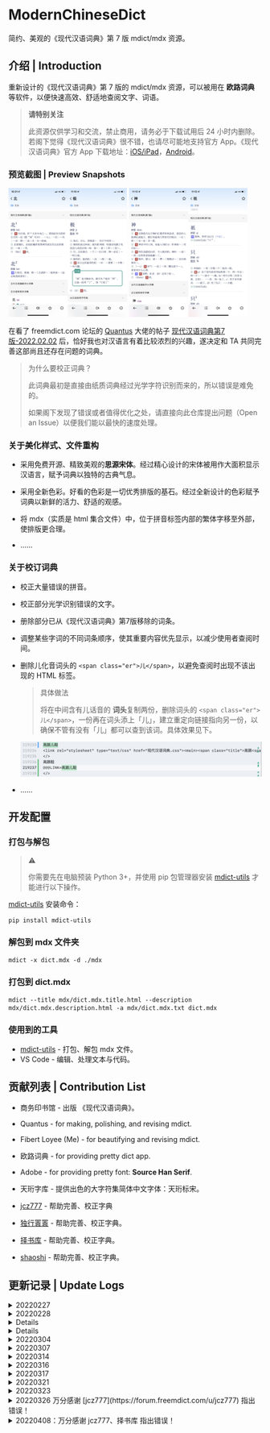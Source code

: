 # ModernChineseDict

简约、美观的《现代汉语词典》第 7 版 mdict/mdx 资源。



## 介绍 | Introduction

重新设计的《现代汉语词典》第 7 版的 mdict/mdx 资源，可以被用在 **欧路词典** 等软件，以便快速高效、舒适地查阅文字、词语。

>   **请特别关注**
>
>   此资源仅供学习和交流，禁止商用，请务必于下载试用后 24 小时内删除。若阁下觉得《现代汉语词典》很不错，也请尽可能地支持官方 App。《现代汉语词典》官方 App 下载地址：[iOS/iPad](https://apps.apple.com/cn/app/%E7%8E%B0%E4%BB%A3%E6%B1%89%E8%AF%AD%E8%AF%8D%E5%85%B8-%E4%B8%80%E9%83%A8%E4%B9%85%E4%BA%AB%E7%9B%9B%E8%AA%89%E7%9A%84%E8%A7%84%E8%8C%83%E6%80%A7%E8%AF%8D%E5%85%B8/id1330896529)，[Android](https://www.baidu.com/s?wd=现代汉语词典%20app&rsv_spt=1&rsv_iqid=0xa15bc0f100284206&issp=1&f=8&rsv_bp=1&rsv_idx=2&ie=utf-8&rqlang=cn&tn=baiduhome_pg&rsv_enter=1&rsv_dl=tb&oq=%25E7%258E%25B0%25E4%25BB%25A3%25E6%25B1%2589%25E8%25AF%25AD%25E8%25AF%258D%25E5%2585%25B8&rsv_btype=t&inputT=1665&rsv_t=4ed3WInyiVHfyLHQdrQ9UMUq1UkHCaoAiPCpSZ%2FnTDNiJhFc7Kwwf5AwgcFpxorEZdMX&rsv_sug3=37&rsv_sug1=11&rsv_sug7=100&rsv_pq=aef584900022b4f3&rsv_sug2=0&rsv_sug4=1717)。

### 预览截图 | Preview Snapshots

<img src="images/202203021320529.jpeg" alt="IMG_5421" style="zoom: 25%;" />

<img src="images/156132656-20d702e9-3b67-46f6-b45e-4bd84293b92e.jpeg" alt="IMG_5424" style="zoom:25%;" />



在看了 freemdict.com 论坛的 [Quantus](https://forum.freemdict.com/u/Quantus) 大佬的帖子 [现代汉语词典第7版-2022.02.02](https://forum.freemdict.com/t/topic/4445) 后，恰好我也对汉语言有着比较浓烈的兴趣，遂决定和 TA 共同完善这部尚且还存在问题的词典。

>   为什么要校正词典？
>
>   此词典最初是直接由纸质词典经过光学字符识别而来的，所以错误是难免的。
>
>   如果阁下发现了错误或者值得优化之处，请直接向此仓库提出问题（Open an Issue）以便我们能以最快的速度处理。

### 关于美化样式、文件重构

-   采用免费开源、精致美观的**思源宋体**。经过精心设计的宋体被用作大面积显示汉语言，赋予词典以独特的古典气息。

-   采用全新色彩。好看的色彩是一切优秀排版的基石。经过全新设计的色彩赋予词典以新鲜的活力、舒适的观感。

-   将 mdx（实质是 html 集合文件）中，位于拼音标签内部的繁体字移至外部，使排版更合理。

-   ……

### 关于校订词典

-   校正大量错误的拼音。

-   校正部分光学识别错误的文字。

-   册除部分已从《现代汉语词典》第7版移除的词条。

-   调整某些字词的不同词条顺序，使其重要内容优先显示，以减少使用者查阅时间。

-   删除儿化音词头的 `<span class="er">儿</span>`，以避免查阅时出现不该出现的 HTML 标签。

    >   具体做法
    >
    >   将在中间含有儿话音的 **词头**复制两份，删除词头的 `<span class="er">儿</span>`，一份再在词头添上「儿」，建立重定向链接指向另一份，以确保不管有没有「儿」都可以查到该词。具体效果见下。

    ![截屏2022-03-02 14.36.28](images/2022-03-02-14.36.28.png)

-   ……

## 开发配置

### 打包与解包

>   ⚠️
>
>   你需要先在电脑预装 Python 3+，并使用 pip 包管理器安装 [mdict-utils](https://github.com/liuyug/mdict-utils) 才能进行以下操作。

[mdict-utils](https://github.com/liuyug/mdict-utils) 安装命令：

```Shell
pip install mdict-utils
```

### 解包到 mdx 文件夹

```Shell
mdict -x dict.mdx -d ./mdx
```

### 打包到 dict.mdx

```
mdict --title mdx/dict.mdx.title.html --description mdx/dict.mdx.description.html -a mdx/dict.mdx.txt dict.mdx
```



### 使用到的工具

-   [mdict-utils](https://github.com/liuyug/mdict-utils) - 打包、解包 mdx 文件。
-   VS Code - 编辑、处理文本与代码。



## 贡献列表 | Contribution List

-   商务印书馆 - 出版 《现代汉语词典》。

-   Quantus - for making, polishing, and revising mdict.

-   Fibert Loyee (Me) - for beautifying and revising mdict.

-   欧路词典 - for providing pretty dict app.

-   Adobe - for providing pretty font: **Source Han Serif**.

-   天珩字库 - 提供出色的大字符集简体中文字体：天珩标宋。

-   [jcz777](https://forum.freemdict.com/u/jcz777) - 帮助完善、校正字典

-   [独行瞏瞏](https://forum.freemdict.com/u/独行瞏瞏) - 帮助完善、校正字典。

-   [择书库](https://forum.freemdict.com/u/%E6%8B%A9%E4%B9%A6%E5%BA%93) - 帮助完善、校正字典。

-   [shaoshi](https://forum.freemdict.com/u/shaoshi) - 帮助完善、校正字典。

    

## 更新记录 | Update Logs

<details>
<summary>20220227</summary>

### 删除词条

-   [x] 缏子 (现汉5)
-   [x] 暴露文学（现汉5）
-   [x] 比例税制（现汉5）
-   [x] 不可同日而语（现汉5）
-   [x] 不人道(现汉5)
-   [x] 不在乎(现汉5)
-   [x] 菜霸(现汉5)
-   [x] 代言人(现汉5)
-   [x] 单口相声(现汉5)
-   [x] 登山运动(现汉5)
-   [x] 牴(现汉5)
-   [x] 牴触(现汉5)
-   [x] 牴牾(现汉5)
-   [x] 电子图书(现汉5)
-   [x] 丁克家庭(现汉5)
-   [x] 丁税(现汉5)
-   [x] 对簿(现汉5)
-   [x] 耳朵底子(现汉5)
-   [x] 番菜(现汉5)
-   [x] 犯憷(现汉5)
-   [x] 赶不上(现汉5)
-   [x] 赶得上(现汉5)
-   [x] 塔 (拼音 da）
-   [x] 圪塔 （现汉5）
-   [x] 膈ɡè
-   [x] 膈应 （现汉5）
-   [x] 搆
-   [x] 搆陷(现汉5)
-   [x] 河汊子(现汉5)
-   [x] 红教(现汉5)
-   [x] 欢声(现汉5)
-   [x] 黄教(现汉5)
-   [x] 人儿(现汉5)
-   [x] 容光(现汉5)
-   [x] 谁谁(现汉5)
-   [x] 穗状花序(现汉5)
-   [x] 谿壑(现汉5)
-   [x] 谿卡(现汉5)
-   [x] 谿刻(现汉5)
-   [x] 斩假石(现汉5)
-   [x] 活罪(现汉5)
-   [x] 火酒(现汉5)
-   [x] 兼听(现汉5)
-   [x] 脚盆(现汉5)
-   [x] 接力赛跑(现汉5)
-   [x] 开房间(现汉5)
-   [x] 框图（现汉5）
-   [x] 郎猫(现汉5)
-   [x] 木船(现汉6)
-   [x] 木筏(现汉5)
-   [x] 奶疮(现汉5)
-   [x] 飘尘(现汉5)
-   [x] 球儿(现汉5)
-   [x] 睁眼瞎子(现汉5)
-   [x] 高跟儿鞋(现汉5)
-   [x] 乳浊液(现汉5)
-   [x] 魑魅魍魉(现汉2)
-   [x] 八字帖儿(现汉5)
-   [x] 半托(现汉5)
-   [x] 切肤之痛(现汉5)
-   [x] 切骨之仇(现汉5)
-   [x] 矮半截(现汉5)
-   [x] 牓(现汉5)
-   [x] 獘(现汉5)
-   [x] 盋(现汉5)
-   [x] 詧(现汉5)
-   [x] 椉(现汉5)
-   [x] 箠(现汉5)
-   [x] 旾(现汉5)
-   [x] 剉(现汉5)
-   [x] 搤(现汉5)
-   [x] 飜(现汉5)
-   [x] 彿(现汉5)
-   [x] 髴(现汉5)
-   [x] 瓌(现汉5)
-   [x] 嘑(现汉5)
-   [x] 衚(现汉5)
-   [x] 椾(现汉5)
-   [x] 硷(现汉5)
-   [x] 痾(现汉5)
-   [x] 崑(现汉5)
-   [x] 挐(现汉5)
-   [x] 羴(现汉5)
-   [x] 旹(现汉5)
-   [x] 禩(现汉5)
-   [x] 𬘖(现汉5)
-   [x] 紬(现汉5)
-   [x] 䲡
-   [x] 鿃(现汉6)
-   [x] 〖U+E675〗(私用区字)：𮣲（U+2E8F2）
-   [x] 雰围(现汉5)
-   [x] 霍闪(现汉5)
-   [x] 忽米(现汉5)
-   [x] 不起眼儿(现汉5)
-   [x] 薯莨绸(现汉5)
-   [x] 西南非(现汉5)
-   [x] 撞骗(现汉5)
-   [x] 拷绸(现汉5)：《现汉7》改为“黑胶绸”。
-   [x] 跗蹠(现汉5)：《现汉7》改为“跗跖”。
-   [x] 公告牌(现汉5)
-   [x] 高枕(现汉5)
-   [x] 铜筋铁骨(现汉5)
-   [x] 偷奸取巧(现汉5)
-   [x] 不织布(现汉5)
-   [x] 花儿匠(现汉5)
-   [x] 紧身儿(现汉5)
-   [x] 𫎬 [Gàn]
-   [x] 𫏋 [<繁体>蹻
-   [x] 𥛱
-   [x] 謌
-   [x] 𬤐
-   [x] 䌷
-   [x] 鉏(chu2)
-   [x] 䌷绎(现汉5)
-   [x] 颿(𬳳 的索引)
-   [x] 𬳳
-   [x] 屹(ge1)
-   [x] 㟷
-   [x] 屹㟷(删除全条)
-   [x] 圪垯 (删除“适用于以上义项也作圪塔、屹㟷。”)
-   [x] 删除“㬊”（Hua4n），仅保留 Hua3n 声。
-   [x] 删除“䇲”(同“策”)的整个词条，只保留 jia1 这个词条。
-   [x] 删除“俛”fǔ 读音的整个词条。
-   [x] 隣
-   [x] 的士 删除 di2shi4 这个读音的词条，仅保留 di1shi4 读音的词条。
-   [x] 删除 𬮤，以及与 𬮤 有关的部分引用：閤、合

### 去除字头“儿”字的格式

-   [x] 𥅻盹儿

-   [x] 可可儿的

### 修改词头

-   [x] 溟濛：溟蒙(《现汉5》规范词形为“溟濛”，《现汉7》改作“溟蒙”。)

-   [x] 打破沙锅问到底：打破砂锅问到底

-   [x] 板寸：板儿寸

-   [x] 下工夫：下功夫

-   [x] 褝(日本汉字)：{衤单}（是没问题的）

    >   注：褝 与 {衤单} 本质上是同一个字，前者为日文区域的字，后者为简中区域的字。
    >
    >   只不过大部分字体都默认将其作为日文字体显示。
    >
    >   亲测 **思源宋体** 可正确显示此字符。

-   [x] 圪𫄤：纥𫄤

-   [x] 𫘧駬：𫘧𱅋

-   [x] 𫛸𫛞：𫛸𱉔

-   [x] 筹划(筹画)：加括号内字

-   [x] 刻画(刻划)：加括号内字

-   [x] 𨱑同“簧”。 -->𨱑旧同“簧”。

-   [x] 𥆧 [<繁体>𣋆：𥆧 [<繁体>瞤

-   [x] 𫄠 [<繁体>䋎：“𫄠” ->“𬘜”。

-   [x] 𫣊 [<繁体>𫣊：𫣊 [<繁体>僾

-   [x] 𬬱：增加繁体字“釿”。

-   [x] 𬭤：增加繁体字“鍭”。

-   [x] 㚢：人名用字——㚢：用于人名。(“人名用字”改成“用于人名”的，应该还有一些，没全改)

-   [x] 茜：人名用字——茜：用于人名。

-   [x] 㮾：蓈梨——㮾：㮾梨

-   [ ] 䩄：见903页〖腼腆〗。——䩄：见下。

    >   在无错误、无颠覆性改变的情况下，我们认为没必要对其进行任何修改。

    

### 拼音错误

感谢 **择书库** 提出的提出的拼音错误

-   [x] 吧台 ba tái bā tái

-   [x] 吧嗒 bbā dā bā dā

-   [x] 八项规定 bā xiàng guīdÌng bā xiàng guī dìng

-   [x] 八下里 bā xià li bā xià lǐ

-   [x] 安营 ān yīng ān yíng

-   [x] 百分号 bǎi fēn háo bǎi fēn hào

-   [x] 斑蝥 bān móu bān máo

-   [x] 𨭉 bǎn bān

-   [x] 心传 xīin chuán xīn chuán

-   [x] 攒三聚五 zǎn sān jù wǔ cuán sān jù wǔ

-   [x] 下辈 xi bèi xià bèi

-   [x] 显摆 xiǎ bai xiǎn bai

-   [x] 化合价 nuà hé jià huà hé jià

-   [x] 时不时 shbù shí shí bù shí

-   [x] 恫瘝在抱 tōn guān zài bào tōng guān zài bào

-   [x] 真核生物 zhēng hé shēng wù zhēn hé shēng wù

-   [x] 畚箕 bēn jī běn jī

-   [x] 於乎 yū hū wū hū

-   [x] 於戏 yū hū wū hū

-   [x] 侥 yáo jiǎo

-   [x] 校雠 xiào chóu jiào chóu

-   [x] 驱散 qūn sàn qū sàn

-   [x] 㖞斜 wān xié wāi xié

-   [x] 枕边风 zhěng biān fēng zhěn biān fēng

-   [x] 扒灰 bá huī pá huī

-   [x] 酬谢 chou xiè chóu xiè

-   [x] 刺啦 cì lā cī lā

-   [x] 多少 duo shao duō shao (P336第二个)

-   [x] 如故 rù gù rú gù (P1110)

-   [x] 如果 rù guǒ rú guǒ (P1110)

-   [x] 悲切 bēi qiē bēi qiè (P54)）

-   [x] 北野 běi yē běi yě (P56)）

-   [x] 奔逝 bén shì bēn shì (P60)

| 奔突   | ban tū       | bēn tū (P60)       |
| :----- | :----------- | :----------------- |
| 本草   | bēn cǎo      | běn cǎo (P61)      |
| 崩龙族 | bèng lóng zú | bēng lóng zú (P64) |
| 迸发   | bèng fē      | bèng fā (P64)      |
| 比来   | bǐ lǎi       | bǐ lái (P67)       |
| 比丘尼 | bǐ qiū i ní  | bǐ qiū ní (P67)    |

| 比照   | bǐi zhào      | bǐ zhào (P68)               |
| :----- | :------------ | :-------------------------- |
| 笔记本 | bǐ jì bēn     | bǐ jì běn (P68)             |
| 闭关   | bǐ guān       | bì guān (P71)               |
| 闭门羹 | bì méng gēng  | bì mén gēng (P71)           |
| 庇护所 | bì hù suō     | bì hù suǒ (P71)             |
| 壁炉   | bù lú         | bì lú (P74)                 |
| 壁毯   | bì tàn        | bì tǎn (P74)                |
| 臂章   | bì zhǎng      | bì zhāng (P75)              |
| 承保人 | chéng bāo rén | chéng bǎo rén (P167)        |
| 作揖   | zuō yī        | zuò yī (P1757 书面语与口语) |

| 1. 秋闱    | qiū i wéi   | qiū wéi (P1073)    |
| :--------- | :---------- | :----------------- |
| 2. 生地1   | shē g dì    | shēng dì (P1167)   |
| 3. 消耗2   | xiāo à ao   | xiāo hào (P1436)   |
| 4. 刺棱    | cì lēng     | cī léng (P212)     |
| 5. 伯婆    | bà pó       | bó pó (P99)        |
| 6. 婚书    | hūn shì     | hūn shū (P588)     |
| 7. 校验    | xiào yàn    | jiào yàn (P658)    |
| 8. 劲歌    | jìn gē      | jìng gē (P693)     |
| 9. 脸膛儿  | jiǎn táng r | liǎn táng r (P812) |
| 10. 相距   | xiā ag jù   | xiāng jù (P1428)   |
| 11. 宵旰   | xiā ao gàn  | xiāo gàn (P1437)   |
| 12. 小儿   | xiǎ ér      | xiǎo ér (P1440)    |
| 13. 小拇哥 | xiǎ mu gē   | xiǎo mǔ gē (P1442) |
| 14. 消遁   | xiao dùn    | xiāo dùn (P1436)   |

### 拼音缺失

-   [x] 𬘯 zhǔn
-   [x] 板² bǎn
-   [x] 辟 pī

### 其他错误

>   -   [x] 20220219 @[KingRayCao](https://forum.freemdict.com/u/KingRayCao)
>
>   楼主辛苦了！几个错误：
>   佛戾 fó->fú
>   肖像 xiāo->xiào
>   人殓->入殓(拼音错误)

>   -   [x] 20220222  @[alexpeng](https://forum.freemdict.com/u/alexpeng)
>
>   楼主辛苦了。
>   拼音1处：罾 zènɡ → zēng
>   繁体1处：颜（顏）→ （顔）

>   -   [x] 20220211 @[shaoshi](https://forum.freemdict.com/u/shaoshi)    我改的时候可能已经被修复了
>
>   兄台之细心令人佩服，不过改拼音挺困难，这一条需要再改：显摆 xiǎ bai xiǎn bǎi
>
>   显摆 [xiǎn·bai]


</details>

<details>
<summary>20220228</summary>
-   却拼音错误

-   修复：「醜」词条名称多了破折号、拼音实际显示的是其 **词性**。

-   「地租」词条，「使用**看**」修改为「使用**者**」。

-   「看」词条，义项序号部分错误的问题。

-   「嗯」词条顺序改变，将有实际含义的词条移到首位。



</details>

<details>

<sumary>20220301</summary>

全面采用 **思源宋体** 作为主要显示字体。使用 **思源宋体** 显示后的字典将给人一种焕然一新、精致的感觉。

</details>

<details>
<sumary>20220302</summary>

>   感谢 freemdict 论坛用户 [择书库](https://forum.freemdict.com/u/择书库)


1.   纠正拼音。

| **矰**   | **zèng**        | **zēng**        |
| -------- | --------------- | --------------- |
| 卓识     | zhuō shí        | zhuó shí        |
| 卓异     | zhuō yì         | zhuó yì         |
| 夹肝     | jiá gān         | jiā gān         |
| 节欲     | jiē yù          | jié yù          |
| 惊世骇俗 | jīn shì hài sú  | jīng shì hài sú |
| 看摊     | kàn tān         | kān tān         |
| 摔耙子   | shuā pá zi      | shuāi pá zi     |
| 涮锅子   | shuànɡ ɡuō zi   | shuàn ɡuō zi    |
| 肖像权   | xiāo xiàng quán | xiào xiàng quán |
| 症结     | zhèngjie        | zhēngjie        |

2.   去除 **词头** 儿化音的 HTML 标签 span 格式
     -   可可儿的
     -   可惜了儿的
     -   外面儿光
     -   白眼儿狼
     -   白楂儿
     -   破题儿第一遭
     -   羊肚儿手巾
     -   肝儿颤
     -   胳膊肘儿朝外拐
     -   葱心儿绿
     -   街面儿上
     -   豆瓣儿酱
     -   蹦蹦儿戏
     -   跑堂儿的
     -   透心儿凉
     -   针尖儿对麦芒儿
     -   靠边儿站
     -   高跟儿鞋
3.   删除词条
     -   𫘧
     -   𫘧耳
     -   𱅋
     -   𣋆
4.   拼音缺失、拼音与释义未分离等问题。感谢 freemdict 论坛用户 [择书库](https://forum.freemdict.com/u/择书库) 指出！
     -   免费午餐 拼音未在相应标签内
     -   感觉神经 拼音与释义未分离
     -   孛 拼音与释义未分离
     -   芄 缺失拼音 wán
     -   狈 缺失拼音 bèi
     -   苟
     -   狈
     -   蝴蝶
     -   𪱷
     -   糕
     -   娘
     -   拐
     -   废
     -   挂
     -   斑白
     -   酬
     -   𮣳
5.   解决「草字²」词条标题错误：草字..（一大堆代码）...2 `->` 草字²。感谢 freemdict 论坛用户 [择书库](https://forum.freemdict.com/u/择书库) 指出！

</details>

<details>
<summary>20220304</summary>

1.   勘误。感谢 [独行瞏瞏](https://forum.freemdict.com/u/独行瞏瞏) 指出。
     ![image](images/07d5a746ae3ba9d18a3cba8e1cd5954b2d470050.png)
     1要上标，uv 当为改成带圈①②。主词条核hú无误。
     ![image](images/6e08a184dc89f8c487761eb296ba345192b39ec4.png)
     蓝中带黑的颜色当为蓝中略带黑的颜色。
     ![image](images/5b0624e4b7fbee2006e30e9e0713724d43861c08.png)
     进出当为迸出。

2.   存在部分 div、span 未关闭。感谢 [jcz777](https://forum.freemdict.com/u/jcz777) 指出。

     
     div
     海况
     风级
     不
     啊
     
     
     <span>
     斯诺克
     桑拿
     贴士
     cia
     K粉
     PVC
     VCD
     
     </span>
     泥塑木雕
     K歌
     SIM卡
     TMD


3.   表格显示错位。解决方法：删除样式 `style="float:left"`。感谢 [jcz777](https://forum.freemdict.com/u/jcz777) 指出。

</details>


<details>
<summary>20220307</summary>

1.   修正词条错误

     -   美2：「美圆」 -> 「美元」
-   惊世震俗：`jīnshì-zhènsú` -> `jīngshì-zhènsú`    感谢 [shaoshi](https://forum.freemdict.com/u/shaoshi) 指出。
     -   缯（古代对丝织品的统称）：`zèng` -> `zēng   `    感谢 [jcz777](https://forum.freemdict.com/u/jcz777) 指出。
-   若³：上标 3 -> 2。感谢 [jcz777](https://forum.freemdict.com/u/jcz777) 指出。
2.   更新 README，添加部分参与贡献用户到贡献列表。
3.   删除部分重复引用。感谢 [jcz777](https://forum.freemdict.com/u/jcz777)提出问题并提供解决方案！

</details>

<details>

<summary>20220314</summary>

1.   修正词条「含糊」：`~其辞` -> `~其词`   感谢 [独行瞏瞏](https://forum.freemdict.com/u/独行瞏瞏) 指出。
2.   添加对 **甲骨文** 的支持：使用可免费商用的「方正甲骨文」。 感谢 [独行瞏瞏](https://forum.freemdict.com/u/独行瞏瞏) 指出。
</details>

<details>

<summary>20220316</summary>

修正词条错误
-   病恹恹：`精神委靡` -> `精神萎靡`    感谢 [jcz777](https://forum.freemdict.com/u/jcz777) 指出。
-   松松垮垮：`擦条` -> `檩条`    感谢 [jcz777](https://forum.freemdict.com/u/jcz777) 指出。
-   呵欠：`hē·qiàn` -> `hē·qian`    感谢 [jcz777](https://forum.freemdict.com/u/jcz777) 指出。
-   胡萝卜：`肉质有` -> `肉质，有`    感谢 [alexpeng](https://forum.freemdict.com/u/alexpeng) 指出。
</details>

<details>
<summary>20220317</summary>

修正部分繁体错误。感谢 [Mastameta](https://forum.freemdict.com/u/Mastameta) 指出。

-   [x] 邻：异体 `隣` F9F1 是位于 Unicode 私有区的字符，应该被弃用，采用字形完全相同的 `隣` 96A3。

-   [x] “”字頭 是私有區字（E675）。標準字：𮣲

-   [x] 禅 繁体 襌→禪

-   [x] 鸥 繁体 鸛→鷗

-   [x] 轮 繁体 輸→輪

-   [x] 与 繁体 舆→與

-   [x] 𥆧 繁体 𣋆→瞤

    >   此条早已更正了哦~
    >   现代汉语词典第 7 版完全移除了「𣋆」这个字。

-   [x] 𫣊 繁体 𫣊→僾

    >   此条早已更正了哦~

-   [x] 达 繁体 逹→達

-   [x] 𪨇 繁体 𠒺→尵

-   [x] 𫍟 繁体 詑→𧦧

-   [x] 脏 繁体 臓（日本漢字）→臟

-   [x] 藏 繁体 臓（紙書好像沒標這個）

-   [x] 养 繁体 餋→養

-   [x] 殴 繁体 歐→毆

-   [x] 凤 繁体 鳯→鳳

-   [x] 袅 繁体 䙚→裊

-   [ ] 簩 繁体 簩（簡體字形，Unicode缺；全宋體私有區字：󰧧）

    >   我也很无能为力，对于不存在标准 Unicode 编码的汉字，使用私有区编码的意义不大。
    >
    >   所以就只能暂时先搁置了。
    >
    >   此字唯一的用途是组成三字词「思劳竹」，《现代汉语词典》第 7 版的字形是在思、劳上方需要再加上竹字头。但经过查询「维基百科」与「百度百科」，就会发现它们已经没有了竹字头。
    >
    >   我猜《现代汉语词典》第 8 版可能会对其进行处理，以符合不断发展、简化的字形？

-   [x] 晰 异体 皙（通用字表寫“晳”）

-   [x] 概 异体 槩（或是“㮣”。在大陸字型，兩個字長得一樣。起碼加跳轉。）

-   [x] 纂 异体 篹（通用字表寫“𥲻”）
</details>

<details>
<summary>20220321</summary>

1.   修正部分词头含有儿话音的，显示不必要的 HTML 标签的问题。感谢 [顺其自然](https://forum.freemdict.com/u/顺其自然) 指出。
2.   对于「象」，修正拼音。感谢 [独行瞏瞏](https://forum.freemdict.com/u/独行瞏瞏) 指出。
3.   对于「韧」，使用 svg 以提供对异体字「⿰韋刄」的支持。感谢 [Mastameta](https://forum.freemdict.com/u/Mastameta) 指出。
4.   对于「虏」，添加「⿸虍⿱毌力」的异体字。感谢 [Mastameta](https://forum.freemdict.com/u/Mastameta) 指出。
</details>

<details>
<summary>20220323</summary>

1.   「哈雷彗星」：`halei` ->`Halei`

2.   《现汉2》“判若鸿沟”中“鸿沟”的注音是Hónggōu，《现汉7》改成hónɡɡōu。

     《现汉2》
     判若鸿沟
     pànruòHónggōu <部首> 刂 | <笔画> 5
     形容界线很清楚，区别很明显。参看〖鸿沟〗。

     《现汉7》
     判若鸿沟 [pànruòhónɡɡōu]
     中间像有条鸿沟分开一样，形容界限很清楚，区别很明显。参看542页〖鸿沟〗。

</details>

<details>
<summary>20220326 万分感谢 [jcz777](https://forum.freemdict.com/u/jcz777) 指出错误！</summary>
[![未命名3](images/eccc8fc7ea0bafaec24ad40bf735fc3d0ebd8a2f_2_690x387.jpeg)未命名3819×460 153 KB](https://forumcdn.471901.xyz/uploads/default/original/3X/e/c/eccc8fc7ea0bafaec24ad40bf735fc3d0ebd8a2f.jpeg)

![刊刻](images/1bc4a433f8ee6f06e5f62fa98e2a48e8a765cdaf.jpeg)

[![未命名2](images/3eca00e1f6dd57e52f3723ddd95e005c894ebbaa_2_676x500.jpeg)未命名2800×591 242 KB](https://forumcdn.471901.xyz/uploads/default/original/3X/3/e/3eca00e1f6dd57e52f3723ddd95e005c894ebbaa.jpeg)

[![伟](images/c1ee9b233d201f26443ffa9de2380d08b13d3b43_2_690x442.jpeg)伟755×484 126 KB](https://forumcdn.471901.xyz/uploads/default/original/3X/c/1/c1ee9b233d201f26443ffa9de2380d08b13d3b43.jpeg)

[![好看](images/33a17dd3dc18794c794cb9b87023053a0df6cc2e_2_690x335.jpeg)好看824×401 160 KB](https://forumcdn.471901.xyz/uploads/default/original/3X/3/3/33a17dd3dc18794c794cb9b87023053a0df6cc2e.jpeg)

[![假球](images/5975494241077f818c900211a8efcb6242114082_2_690x275.jpeg)假球875×349 119 KB](https://forumcdn.471901.xyz/uploads/default/original/3X/5/9/5975494241077f818c900211a8efcb6242114082.jpeg)

[![假](images/5fbeaa9498c9f9b563793837fd8e6ba3b5165a90_2_690x360.jpeg)假819×428 145 KB](https://forumcdn.471901.xyz/uploads/default/original/3X/5/f/5fbeaa9498c9f9b563793837fd8e6ba3b5165a90.jpeg)

[![假大空](images/b1be00c8835970ef7ba391f225ebcb90b103627f_2_690x326.jpeg)假大空800×378 124 KB](https://forumcdn.471901.xyz/uploads/default/original/3X/b/1/b1be00c8835970ef7ba391f225ebcb90b103627f.jpeg)

[![垸](images/821e04bd6125c311b2ed3e1dd43dd9c15943c747_2_690x283.jpeg)](https://forumcdn.471901.xyz/uploads/default/original/3X/8/2/821e04bd6125c311b2ed3e1dd43dd9c15943c747.jpeg)

![催眠曲](images/3e5cafba559fcd0e7fa0aa7b069e9109a4b60921.jpeg)

[![串供](images/56f0b85f603ac9c8833d708fbb6434b1067b2ab3_2_690x210.jpeg)串供798×243 96.3 KB](https://forumcdn.471901.xyz/uploads/default/original/3X/5/6/56f0b85f603ac9c8833d708fbb6434b1067b2ab3.jpeg)

[![丹参](images/a297cfd2ca6190a017f89ea303fa8c8b0ef1c25f_2_690x235.jpeg)丹参796×272 96.4 KB](https://forumcdn.471901.xyz/uploads/default/original/3X/a/2/a297cfd2ca6190a017f89ea303fa8c8b0ef1c25f.jpeg)

[![寅吃卯粮](images/6c5ad866ecf685691f23e334440297fc68089645_2_690x207.jpeg)寅吃卯粮741×223 77.8 KB](https://forumcdn.471901.xyz/uploads/default/original/3X/6/c/6c5ad866ecf685691f23e334440297fc68089645.jpeg)

[![借以](images/072592fefa026083821c92a8920597cdee8f8228_2_690x181.jpeg)借以870×229 95 KB](https://forumcdn.471901.xyz/uploads/default/original/3X/0/7/072592fefa026083821c92a8920597cdee8f8228.jpeg)

[![颀长](images/1c9be0983b5ba234cd02565ec6d9593164e7faa2_2_690x261.jpeg)颀长970×368 108 KB](https://forumcdn.471901.xyz/uploads/default/original/3X/1/c/1c9be0983b5ba234cd02565ec6d9593164e7faa2.jpeg)

[![顶](images/30e56900bc890582b98c4bafe9a1637bdd04c894_2_500x500.jpeg)顶773×772 332 KB](https://forumcdn.471901.xyz/uploads/default/original/3X/3/0/30e56900bc890582b98c4bafe9a1637bdd04c894.jpeg)

[![项链](images/e124cf61eec825809e3cfa01273e7dd52e989577_2_690x264.jpeg)项链935×358 129 KB](https://forumcdn.471901.xyz/uploads/default/original/3X/e/1/e124cf61eec825809e3cfa01273e7dd52e989577.jpeg)

[![须子](images/04402d1ca9e099142de46cdc3e4ba65e032bbb04_2_690x271.jpeg)须子938×369 107 KB](https://forumcdn.471901.xyz/uploads/default/original/3X/0/4/04402d1ca9e099142de46cdc3e4ba65e032bbb04.jpeg)

[![驼](images/bc7b6af4ddb1908e6afa866d91972fb8a6fd002d_2_690x384.jpeg)驼862×480 145 KB](https://forumcdn.471901.xyz/uploads/default/original/3X/b/c/bc7b6af4ddb1908e6afa866d91972fb8a6fd002d.jpeg)

[![驼峰](images/120fd01c11a1166cdf2a7b625e040d6672e9f17f_2_690x327.jpeg)驼峰911×433 202 KB](https://forumcdn.471901.xyz/uploads/default/original/3X/1/2/120fd01c11a1166cdf2a7b625e040d6672e9f17f.jpeg)

[![驾](images/e418cf29926e0589356e2ffbe7ae9a4608a2ccda_2_631x499.jpeg)驾835×661 261 KB](https://forumcdn.471901.xyz/uploads/default/original/3X/e/4/e418cf29926e0589356e2ffbe7ae9a4608a2ccda.jpeg)

[![地主](images/2f4423a7bec22bddfeece69522f599f7e199bccd_2_690x341.jpeg)地主975×483 186 KB](https://forumcdn.471901.xyz/uploads/default/original/3X/2/f/2f4423a7bec22bddfeece69522f599f7e199bccd.jpeg)

[![项](images/b0ea9fe4b54469dc2058cb1da5d5fd718ced9659_2_690x413.jpeg)项829×497 166 KB](https://forumcdn.471901.xyz/uploads/default/original/3X/b/0/b0ea9fe4b54469dc2058cb1da5d5fd718ced9659.jpeg)

[![顺风](images/49a5a84e0dc34b5853fce1464a755541f2fbfd75_2_690x206.jpeg)顺风1224×367 180 KB](https://forumcdn.471901.xyz/uploads/default/original/3X/4/9/49a5a84e0dc34b5853fce1464a755541f2fbfd75.jpeg)

[![驻](images/36acea7d67a21444e2fe3d791bd6351c2b1767de_2_690x294.jpeg)驻1109×474 179 KB](https://forumcdn.471901.xyz/uploads/default/original/3X/3/6/36acea7d67a21444e2fe3d791bd6351c2b1767de.jpeg)

驼鹿：……有的地区叫堪达罕或𤞶。𤞶-----犴。

[![平价](images/b1efabe5327cad9d00cdb319b427dfec7ad54fb8_2_690x402.jpeg)平价775×452 194 KB](https://forumcdn.471901.xyz/uploads/default/original/3X/b/1/b1efabe5327cad9d00cdb319b427dfec7ad54fb8.jpeg)

[![年](images/215d33cea80ebca9eb1d6be8a85eedb0655554dd_2_469x499.jpeg)年743×792 351 KB](https://forumcdn.471901.xyz/uploads/default/original/3X/2/1/215d33cea80ebca9eb1d6be8a85eedb0655554dd.jpeg)

[![动刑](images/48848df95f2b59b5f68332c8e694fb30a699a13d_2_690x242.jpeg)动刑722×254 59.1 KB](https://forumcdn.471901.xyz/uploads/default/original/3X/4/8/48848df95f2b59b5f68332c8e694fb30a699a13d.jpeg)

[![劳神](images/1b28610c271c5b4927366a0c02d73cb656e36de3_2_690x327.jpeg)劳神849×403 131 KB](https://forumcdn.471901.xyz/uploads/default/original/3X/1/b/1b28610c271c5b4927366a0c02d73cb656e36de3.jpeg)

[![势](images/bf2942df4bbd09bb9778bc1958e54672fdff2eeb_2_690x421.jpeg)势745×455 196 KB](https://forumcdn.471901.xyz/uploads/default/original/3X/b/f/bf2942df4bbd09bb9778bc1958e54672fdff2eeb.jpeg)

[![包](images/c9b808b3b00ec5a9f970ed74e3653ef0b64e4599_2_648x500.jpeg)包1026×791 391 KB](https://forumcdn.471901.xyz/uploads/default/original/3X/c/9/c9b808b3b00ec5a9f970ed74e3653ef0b64e4599.jpeg)

[![劈山](images/a35a2423f620c1c7c2d18ac0f7ab275b33383237_2_690x236.jpeg)劈山705×242 74.3 KB](https://forumcdn.471901.xyz/uploads/default/original/3X/a/3/a35a2423f620c1c7c2d18ac0f7ab275b33383237.jpeg)

[![刺耳](images/c35fa5bbf8e9c0f658be0ebab638676f1da754e3_2_690x293.jpeg)刺耳774×329 120 KB](https://forumcdn.471901.xyz/uploads/default/original/3X/c/3/c35fa5bbf8e9c0f658be0ebab638676f1da754e3.jpeg)

[![刺青](images/07d5e9a034d0fc70e8fce4d0273911ec8430ae4e_2_690x230.jpeg)刺青733×245 79.1 KB](https://forumcdn.471901.xyz/uploads/default/original/3X/0/7/07d5e9a034d0fc70e8fce4d0273911ec8430ae4e.jpeg)

[![剧增](images/fb39c787c7356c978b3b1d598cdf36f27ce3e138_2_690x182.jpeg)](https://forumcdn.471901.xyz/uploads/default/original/3X/f/b/fb39c787c7356c978b3b1d598cdf36f27ce3e138.jpeg)

[![剂量](images/fbd2c81c0fe362ba334d3ecec74cf8d0f36145ea_2_690x206.jpeg)剂量763×228 93.4 KB](https://forumcdn.471901.xyz/uploads/default/original/3X/f/b/fbd2c81c0fe362ba334d3ecec74cf8d0f36145ea.jpeg)



[![沼气](images/69e6199fa778a23a69aec9a34d6c2329b3a728a3_2_690x218.jpeg)沼气1047×331 144 KB](https://forumcdn.471901.xyz/uploads/default/original/3X/6/9/69e6199fa778a23a69aec9a34d6c2329b3a728a3.jpeg)



[![沾](images/0eea8c360065bc05c820eb3ebfdec57194091e03_2_593x500.jpeg)沾739×623 219 KB](https://forumcdn.471901.xyz/uploads/default/original/3X/0/e/0eea8c360065bc05c820eb3ebfdec57194091e03.jpeg)



[![沾光](images/3ad91e9d7e16a955687ae846ade4a25d0fb02743_2_690x326.jpeg)沾光783×370 112 KB](https://forumcdn.471901.xyz/uploads/default/original/3X/3/a/3ad91e9d7e16a955687ae846ade4a25d0fb02743.jpeg)



[![制海权](images/3e5c50a759d7872dd09be53ef3767222f245aadf_2_690x209.jpeg)制海权775×235 84 KB](https://forumcdn.471901.xyz/uploads/default/original/3X/3/e/3e5c50a759d7872dd09be53ef3767222f245aadf.jpeg)



[![制空权](images/e07a9cf8702bb60d13683243a3e4998cf19dc7aa_2_690x225.jpeg)制空权724×237 81.8 KB](https://forumcdn.471901.xyz/uploads/default/original/3X/e/0/e07a9cf8702bb60d13683243a3e4998cf19dc7aa.jpeg)


![制订](images/c79221c3825527a97c1763af702dad5ce4f227ed.jpeg)

[![刷新](images/af2bf78053c860065c4e7dc2f7b5f61367919409_2_690x185.jpeg)刷新1054×283 117 KB](https://forumcdn.471901.xyz/uploads/default/original/3X/a/f/af2bf78053c860065c4e7dc2f7b5f61367919409.jpeg)



[![制服](images/322a15c83ae5a8561fdde1c19d03401f708d1404_2_690x469.jpeg)制服812×553 196 KB](https://forumcdn.471901.xyz/uploads/default/original/3X/3/2/322a15c83ae5a8561fdde1c19d03401f708d1404.jpeg)



[![光缆](images/38b507b32ef20952ae189bd876eb139db498969a_2_690x327.jpeg)光缆799×379 139 KB](https://forumcdn.471901.xyz/uploads/default/original/3X/3/8/38b507b32ef20952ae189bd876eb139db498969a.jpeg)



[![光辉](images/1ab6bd039a81c42e242d128cfca14051c8184e86_2_690x380.jpeg)光辉846×467 185 KB](https://forumcdn.471901.xyz/uploads/default/original/3X/1/a/1ab6bd039a81c42e242d128cfca14051c8184e86.jpeg)



[![光彩](images/7af695e3231737fa6ae3283e5c379adecce27db9_2_690x410.jpeg)光彩817×486 175 KB](https://forumcdn.471901.xyz/uploads/default/original/3X/7/a/7af695e3231737fa6ae3283e5c379adecce27db9.jpeg)



[![克星](images/0168963e017ed0023f73c268366789b26e3ac3f1_2_690x298.jpeg)克星1044×452 216 KB](https://forumcdn.471901.xyz/uploads/default/original/3X/0/1/0168963e017ed0023f73c268366789b26e3ac3f1.jpeg)

[![五内](images/2b7827765b9521d3112b31335b7377b730aee798_2_690x190.jpeg)五内802×221 67.4 KB](https://forumcdn.471901.xyz/uploads/default/original/3X/2/b/2b7827765b9521d3112b31335b7377b730aee798.jpeg)



[![五刑](images/dd32512575796744fe1d9c883a678f113b1abc8d_2_690x203.jpeg)五刑938×277 116 KB](https://forumcdn.471901.xyz/uploads/default/original/3X/d/d/dd32512575796744fe1d9c883a678f113b1abc8d.jpeg)



[![五加](images/5391ab5aeb0184d1d79f99bb34111572d10e9e4b_2_690x191.jpeg)五加1053×292 132 KB](https://forumcdn.471901.xyz/uploads/default/original/3X/5/3/5391ab5aeb0184d1d79f99bb34111572d10e9e4b.jpeg)

[![五大三粗](images/ddd822ba4e3c3f83de5192e1e5f4b714e413ac5d_2_690x220.jpeg)五大三粗897×286 116 KB](https://forumcdn.471901.xyz/uploads/default/original/3X/d/d/ddd822ba4e3c3f83de5192e1e5f4b714e413ac5d.jpeg)

[![五星红旗](images/318b929907f9f0aacf2458e9b7e3aea8c972f816_2_690x231.jpeg)五星红旗1051×353 174 KB](https://forumcdn.471901.xyz/uploads/default/original/3X/3/1/318b929907f9f0aacf2458e9b7e3aea8c972f816.jpeg)

[![五行](images/ced526b4594404dd0012db5b047d3e7d04e1e533_2_690x258.jpeg)五行1062×398 210 KB](https://forumcdn.471901.xyz/uploads/default/original/3X/c/e/ced526b4594404dd0012db5b047d3e7d04e1e533.jpeg)

[![五谷](images/ece81688d2d8d65ab2f1e811cd43644d00d2a9be_2_690x200.jpeg)五谷927×270 112 KB](https://forumcdn.471901.xyz/uploads/default/original/3X/e/c/ece81688d2d8d65ab2f1e811cd43644d00d2a9be.jpeg)

[![51](images/e44afc595d33392ee9787ec1a209656289eb89f7_2_690x319.jpeg)511049×486 282 KB](https://forumcdn.471901.xyz/uploads/default/original/3X/e/4/e44afc595d33392ee9787ec1a209656289eb89f7.jpeg)

</details>



<details>
    <summary>20220408：万分感谢 jcz777、择书库 指出错误！</summary>

#### 拼音错误

|          |                      |                          |
| :------- | :------------------- | :----------------------- |
| 蔽塞     | bè sè                | **bì** sè                |
| 兵强马壮 | bíng qiáng mǎ zhuàng | **bīng** qiáng mǎ zhuàng |
| 穷原竟委 | qiánɡ yuán jìnɡ wěi  | **qióng** yuán jìng wěi  |
| 衰微     | shuā wēi             | **shuāi** wēi            |
| 审判长   | shǎn pàn zhǎnɡ       | **shěn** pàn zhǎng       |
| 同甘共苦 | tón ɡān ɡònɡ kǔ      | **tóng** gān gòng kǔ     |
| 通过     | tōn ɡuò              | **tōng** guò             |
| 魍魉     | wǎnɡ lǎnɡ            | wǎng **liǎng**           |
| 挺括     | tǐng guā             | tǐng **kuò**             |



#### 其它

注意啦！图多杀猫！

![馊](images/57665ce6b9231674dbee3293018b0b7fbec2a975.jpeg)
![饼](images/b80b34af3497027764e6a74fef80c9b42c3a6d8a.jpeg)

[![馆](images/2204c6e8847aff65a4c43deefcd434c6a1fccde6_2_671x499.jpeg)馆817×608 237 KB](https://forumcdn.471901.xyz/uploads/default/original/3X/2/2/2204c6e8847aff65a4c43deefcd434c6a1fccde6.jpeg)



[![却](images/6ba1480b758266caf89e5be57a647d24e0457a63_2_585x500.jpeg)却616×526 156 KB](https://forumcdn.471901.xyz/uploads/default/original/3X/6/b/6ba1480b758266caf89e5be57a647d24e0457a63.jpeg)



[![食管](images/f0be851ecb3c728173815fda02e0892c88688e8e_2_690x200.jpeg)食管1051×305 144 KB](https://forumcdn.471901.xyz/uploads/default/original/3X/f/0/f0be851ecb3c728173815fda02e0892c88688e8e.jpeg)



[![食荚豌豆](images/4b89d2e4d064752b02322dd08bdc0806eec67e83_2_690x191.jpeg)食荚豌豆936×260 119 KB](https://forumcdn.471901.xyz/uploads/default/original/3X/4/b/4b89d2e4d064752b02322dd08bdc0806eec67e83.jpeg)



[![食品](images/7f10e01c646f80b5541c300b672bf952a50549c5_2_690x233.jpeg)食品730×247 80.3 KB](https://forumcdn.471901.xyz/uploads/default/original/3X/7/f/7f10e01c646f80b5541c300b672bf952a50549c5.jpeg)



[![食甚](images/bf5431ce05c1be3eeb453555302546c4707c9459_2_690x316.jpeg)食甚1066×489 274 KB](https://forumcdn.471901.xyz/uploads/default/original/3X/b/f/bf5431ce05c1be3eeb453555302546c4707c9459.jpeg)



[![食物中毒](images/bd92df925c42e17cd885d0131c457fffec9ad4d4_2_690x190.jpeg)食物中毒967×267 127 KB](https://forumcdn.471901.xyz/uploads/default/original/3X/b/d/bd92df925c42e17cd885d0131c457fffec9ad4d4.jpeg)



[![食性](images/f071e13c84b217f6c1721b215e1d43362c76a89f_2_690x297.jpeg)食性997×430 190 KB](https://forumcdn.471901.xyz/uploads/default/original/3X/f/0/f071e13c84b217f6c1721b215e1d43362c76a89f.jpeg)


![馔](images/a43dd3dec10f7a89ceaf1e1eaf9d152f2a4f3e93.jpeg)





[![魔术](images/091542bdb5d2c50c81b0d5c47439d5cbcdd7ad0b_2_690x225.jpeg)魔术1028×336 148 KB](https://forumcdn.471901.xyz/uploads/default/original/3X/0/9/091542bdb5d2c50c81b0d5c47439d5cbcdd7ad0b.jpeg)



[![高粱](images/cf6568e3b0f6dd340c0cdbd384dd90a4c6d3c940_2_690x209.jpeg)高粱888×269 94.1 KB](https://forumcdn.471901.xyz/uploads/default/original/3X/c/f/cf6568e3b0f6dd340c0cdbd384dd90a4c6d3c940.jpeg)



[![黄帝](images/5f03da4e753a2b047359b0e101f98fa4183c9454_2_690x184.jpeg)黄帝1061×284 139 KB](https://forumcdn.471901.xyz/uploads/default/original/3X/5/f/5f03da4e753a2b047359b0e101f98fa4183c9454.jpeg)



[![黄热病](images/e39c886f9f474f1db6f46ee91299fa84579ede17_2_690x212.jpeg)黄热病1050×324 168 KB](https://forumcdn.471901.xyz/uploads/default/original/3X/e/3/e39c886f9f474f1db6f46ee91299fa84579ede17.jpeg)


![麻醉药](images/588ba5258b88d6ca487870f0d752635c8b585b1e.jpeg)

[![麦季](images/8d9fa3223b096d01648f53e8279239106ec3e003_2_690x228.jpeg)麦季716×237 74.1 KB](https://forumcdn.471901.xyz/uploads/default/original/3X/8/d/8d9fa3223b096d01648f53e8279239106ec3e003.jpeg)



[![麦芽糖](images/16dff6d1cf216a6e0b1b08b49277c03e90270be5_2_690x207.jpeg)麦芽糖1058×318 138 KB](https://forumcdn.471901.xyz/uploads/default/original/3X/1/6/16dff6d1cf216a6e0b1b08b49277c03e90270be5.jpeg)



PS:今天论坛怎么了？
啊~~我只能换浏览器了

5



回复





[![img](images/90.png)](https://forum.freemdict.com/u/jcz777)



**[jcz777](https://forum.freemdict.com/u/jcz777)**

73

12 天



图多杀猫！

[![黑茶](images/a95bcbe716a9bb31a5cac64348da31f025c69bbc_2_690x265.jpeg)黑茶932×359 180 KB](https://forumcdn.471901.xyz/uploads/default/original/3X/a/9/a95bcbe716a9bb31a5cac64348da31f025c69bbc.jpeg)



[![鼻韵母](images/daacd2996ea6ae82b074bcc5e8007b0c91d320df_2_690x219.jpeg)鼻韵母910×289 109 KB](https://forumcdn.471901.xyz/uploads/default/original/3X/d/a/daacd2996ea6ae82b074bcc5e8007b0c91d320df.jpeg)


![鼻祖](images/5a11d39f4af0211b4fae93aabea682271c327a1f.jpeg)

[![齿](images/3fc87f6ea2e168dd11530af91ab50de8732a9dde_2_641x500.jpeg)齿713×556 177 KB](https://forumcdn.471901.xyz/uploads/default/original/3X/3/f/3fc87f6ea2e168dd11530af91ab50de8732a9dde.jpeg)



[![鼎](images/f7ea311c6db456cc808337074bb45140a2d23105_2_603x500.jpeg)鼎704×583 164 KB](https://forumcdn.471901.xyz/uploads/default/original/3X/f/7/f7ea311c6db456cc808337074bb45140a2d23105.jpeg)


![鼎沸](images/fb088012cd57b46036cd3e2b3890d682f4d9da67.jpeg)
![冬](images/f3e5c9f1d9c6bdf7487883db170bd41fee2cbb88.jpeg)

[![鼓噪](images/24363973064477ab99a727f05e6fd08f0397b01b_2_690x188.jpeg)鼓噪709×194 66.1 KB](https://forumcdn.471901.xyz/uploads/default/original/3X/2/4/24363973064477ab99a727f05e6fd08f0397b01b.jpeg)



[![龟缩](images/ba5efadf148402c7997f9fbcad6e87cea6951198_2_690x208.jpeg)龟缩709×214 84.5 KB](https://forumcdn.471901.xyz/uploads/default/original/3X/b/a/ba5efadf148402c7997f9fbcad6e87cea6951198.jpeg)



[![黑](images/5363c24bc9ce036c904dc1c7fe8b42fb86efb3b6_2_690x496.jpeg)黑829×597 252 KB](https://forumcdn.471901.xyz/uploads/default/original/3X/5/3/5363c24bc9ce036c904dc1c7fe8b42fb86efb3b6.jpeg)



[![黄菜](images/19aee0435839971fa6142d0a7076dfabc9cfcc10_2_690x215.jpeg)黄菜710×222 82.2 KB](https://forumcdn.471901.xyz/uploads/default/original/3X/1/9/19aee0435839971fa6142d0a7076dfabc9cfcc10.jpeg)



[![黄龙](images/4cfa41c4a6a34601fc36a1dbed9c8586f830b103_2_690x226.jpeg)黄龙1053×345 161 KB](https://forumcdn.471901.xyz/uploads/default/original/3X/4/c/4cfa41c4a6a34601fc36a1dbed9c8586f830b103.jpeg)



[![黑乎乎](images/01391ffd47399bc74c4d45f268009a63fb15e7be_2_690x417.jpeg)黑乎乎797×482 205 KB](https://forumcdn.471901.xyz/uploads/default/original/3X/0/1/01391ffd47399bc74c4d45f268009a63fb15e7be.jpeg)



[![黑名单](images/9584683740e1a59cbdd24117f7dd123a31d8554c_2_690x294.jpeg)黑名单898×383 165 KB](https://forumcdn.471901.xyz/uploads/default/original/3X/9/5/9584683740e1a59cbdd24117f7dd123a31d8554c.jpeg)



[![黑热病](images/1c7a41a2a31d0a8ffeaa696018f72fa83798449a_2_690x160.jpeg)黑热病1069×249 120 KB](https://forumcdn.471901.xyz/uploads/default/original/3X/1/c/1c7a41a2a31d0a8ffeaa696018f72fa83798449a.jpeg)



[![黑头](images/6fea62cde3e4c9eb32fb6d14dca99a56b65b6b2e_2_690x168.jpeg)黑头1019×249 113 KB](https://forumcdn.471901.xyz/uploads/default/original/3X/6/f/6fea62cde3e4c9eb32fb6d14dca99a56b65b6b2e.jpeg)



[![黑窝](images/91427f1e90b8053e1020fe06180eb2fa8cf5f729_2_690x224.jpeg)黑窝810×264 83.3 KB](https://forumcdn.471901.xyz/uploads/default/original/3X/9/1/91427f1e90b8053e1020fe06180eb2fa8cf5f729.jpeg)



[![黑猩猩](images/3f595544b686661c94e8ca1948b9b5ab78bce162_2_690x257.jpeg)黑猩猩937×350 158 KB](https://forumcdn.471901.xyz/uploads/default/original/3X/3/f/3f595544b686661c94e8ca1948b9b5ab78bce162.jpeg)



[![黑枣](images/748fb5fc8cae851dd73fbb9b409d6e2c1edf9799_2_690x270.jpeg)黑枣1111×436 183 KB](https://forumcdn.471901.xyz/uploads/default/original/3X/7/4/748fb5fc8cae851dd73fbb9b409d6e2c1edf9799.jpeg)



[![黄表纸](images/3979b8fa651bc8ea6c02d2706fb04845ab8542c4_2_690x216.jpeg)黄表纸710×223 63.8 KB](https://forumcdn.471901.xyz/uploads/default/original/3X/3/9/3979b8fa651bc8ea6c02d2706fb04845ab8542c4.jpeg)



[![黏糊](images/20269d3905ee5a465b27cd0751039757a5117ba5_2_690x325.jpeg)黏糊980×462 221 KB](https://forumcdn.471901.xyz/uploads/default/original/3X/2/0/20269d3905ee5a465b27cd0751039757a5117ba5.jpeg)



[![黄牛](images/b754f7a2d7dca6663349b2202ece99cfd14e0b1c_2_690x267.jpeg)黄牛992×384 176 KB](https://forumcdn.471901.xyz/uploads/default/original/3X/b/7/b754f7a2d7dca6663349b2202ece99cfd14e0b1c.jpeg)



[![黄牌](images/56ef3fba682994c6fb04bc7b879af8b13cb8fbe1_2_690x289.jpeg)黄牌921×387 187 KB](https://forumcdn.471901.xyz/uploads/default/original/3X/5/6/56ef3fba682994c6fb04bc7b879af8b13cb8fbe1.jpeg)



[![黄色](images/108cc096c6e8e4c5bc6fc30b93d3cca851282094_2_690x246.jpeg)黄色811×290 99.7 KB](https://forumcdn.471901.xyz/uploads/default/original/3X/1/0/108cc096c6e8e4c5bc6fc30b93d3cca851282094.jpeg)



[![黄页](images/793c6b0a4380f0e0673a7e2ec9191423081d7afb_2_690x210.jpeg)黄页1075×328 151 KB](https://forumcdn.471901.xyz/uploads/default/original/3X/7/9/793c6b0a4380f0e0673a7e2ec9191423081d7afb.jpeg)



[![黎锦](images/24a5047a72c11f464c4720756275e95d6e92ae76_2_690x225.jpeg)黎锦800×261 90 KB](https://forumcdn.471901.xyz/uploads/default/original/3X/2/4/24a5047a72c11f464c4720756275e95d6e92ae76.jpeg)



[![龙](images/3a0c1382a8bc62da5ecc34c58892f53793af1bbd_2_690x475.jpeg)龙913×629 276 KB](https://forumcdn.471901.xyz/uploads/default/original/3X/3/a/3a0c1382a8bc62da5ecc34c58892f53793af1bbd.jpeg)



[![龙胆紫](images/537e9d03f6ffa4e628ec8658c26404dc4eb05357_2_690x222.jpeg)龙胆紫942×304 159 KB](https://forumcdn.471901.xyz/uploads/default/original/3X/5/3/537e9d03f6ffa4e628ec8658c26404dc4eb05357.jpeg)



[![龙江剧](images/1af67102d5912da21b209c3f973a84e06f42cdd7_2_690x271.jpeg)龙江剧745×293 100 KB](https://forumcdn.471901.xyz/uploads/default/original/3X/1/a/1af67102d5912da21b209c3f973a84e06f42cdd7.jpeg)



[![龙山文化](images/ea4a4b7d503eeece02da1b12f0ac989792de4000_2_690x242.jpeg)龙山文化944×332 160 KB](https://forumcdn.471901.xyz/uploads/default/original/3X/e/a/ea4a4b7d503eeece02da1b12f0ac989792de4000.jpeg)



[![鼋鱼](images/a3d4c947638a4aae08cfe15138e895625cfcb52b_2_690x212.jpeg)鼋鱼926×285 115 KB](https://forumcdn.471901.xyz/uploads/default/original/3X/a/3/a3d4c947638a4aae08cfe15138e895625cfcb52b.jpeg)



[![黏液](images/ca4160bf0580bd915b7d6701897f0b91b8307113_2_690x196.jpeg)黏液827×235 77.7 KB](https://forumcdn.471901.xyz/uploads/default/original/3X/c/a/ca4160bf0580bd915b7d6701897f0b91b8307113.jpeg)


![齐奏](images/0727754ff417800b909c88441850d4421ee9252c.jpeg)

[![黥](images/b359b9799c32466b5fe75a460f4d24d8606b8cd9_2_690x353.jpeg)黥758×388 144 KB](https://forumcdn.471901.xyz/uploads/default/original/3X/b/3/b359b9799c32466b5fe75a460f4d24d8606b8cd9.jpeg)



[![所](images/e4a0fc64a104ef9bdb25dc9c25778465a5a3cfd3_2_539x500.jpeg)所843×781 392 KB](https://forumcdn.471901.xyz/uploads/default/original/3X/e/4/e4a0fc64a104ef9bdb25dc9c25778465a5a3cfd3.jpeg)


![齆](images/2b8e5653f6695fb416fa74029974094dc811a49d.jpeg)
![鼹鼠](images/e3f4ef3c7f8e6f2e24d1344ffa38358c3d6d9464.jpeg)

-   **地名用字、人名用字** 第七版改为**用于地名、用于人名**

-   ![VR](images/b555058d609b012b0c972423f2fae3585e2c0996.jpeg)
    ![WC](images/b5907e9c92f21bb0ac05829326df92aacae09d82.jpeg)

    [![处](images/32e0ecc8beeb23b5724731da1470a4c28f16ecd8_2_690x396.jpeg)处917×527 168 KB](https://forumcdn.471901.xyz/uploads/default/original/3X/3/2/32e0ecc8beeb23b5724731da1470a4c28f16ecd8.jpeg)

    

    [![辞](images/dc201f462d0002f8112f95df38b72ea48f64cb35_2_479x500.jpeg)辞672×701 205 KB](https://forumcdn.471901.xyz/uploads/default/original/3X/d/c/dc201f462d0002f8112f95df38b72ea48f64cb35.jpeg)

    

    [![概](images/7930b02512f3ee4addd1df154e88db75419e09ce_2_594x500.jpeg)概677×569 140 KB](https://forumcdn.471901.xyz/uploads/default/original/3X/7/9/7930b02512f3ee4addd1df154e88db75419e09ce.jpeg)

    
    ![夯](images/9b4264ab0df7ad3783d63507dd04d31b50be708a.jpeg)

    [![蜡](images/35f1feffd840e155d0b0f4bdc573e48697352b91_2_690x378.jpeg)蜡927×509 187 KB](https://forumcdn.471901.xyz/uploads/default/original/3X/3/5/35f1feffd840e155d0b0f4bdc573e48697352b91.jpeg)

    

    [![MP3](images/27712d4e2dc91052d87e9f2420d0de7a99a1d11a_2_690x204.jpeg)MP3946×281 125 KB](https://forumcdn.471901.xyz/uploads/default/original/3X/2/7/27712d4e2dc91052d87e9f2420d0de7a99a1d11a.jpeg)

    

    [![SOS](images/2da8258140697a0cfa98ad56f8cb696f2c9eac48_2_690x186.jpeg)SOS928×251 107 KB](https://forumcdn.471901.xyz/uploads/default/original/3X/2/d/2da8258140697a0cfa98ad56f8cb696f2c9eac48.jpeg)

    

    [![T淋巴细胞](images/0165c7505e51a8dd52934450273db66c3a728d4d_2_690x411.jpeg)T淋巴细胞727×434 182 KB](https://forumcdn.471901.xyz/uploads/default/original/3X/0/1/0165c7505e51a8dd52934450273db66c3a728d4d.jpeg)

    
    ![一流](images/a9104d026d579a6b08f90f24a588a8e1001af451.jpeg)

    [![拿](images/5e3c86bb21559582c84b3c08d92eccd379e97a82_2_650x499.jpeg)拿747×574 272 KB](https://forumcdn.471901.xyz/uploads/default/original/3X/5/e/5e3c86bb21559582c84b3c08d92eccd379e97a82.jpeg)

    

    [![一本正经](images/04f5d99b745fe1b7d86646a7fe753c04e326b6c6_2_690x216.jpeg)一本正经694×218 77.4 KB](https://forumcdn.471901.xyz/uploads/default/original/3X/0/4/04f5d99b745fe1b7d86646a7fe753c04e326b6c6.jpeg)

    
    ![一表人才](images/f9cef77e79f12a5f0731d368084f64ed0e419af4.jpeg)

    [![一波三折](images/0f8f678f17c765a50f67bdcc61c753bead2d2740_2_690x211.jpeg)一波三折824×252 101 KB](https://forumcdn.471901.xyz/uploads/default/original/3X/0/f/0f8f678f17c765a50f67bdcc61c753bead2d2740.jpeg)

    

    [![一筹](images/13ff6887840b0797c0ca42f011eb5a45495f2b50_2_690x195.jpeg)一筹782×222 76.4 KB](https://forumcdn.471901.xyz/uploads/default/original/3X/1/3/13ff6887840b0797c0ca42f011eb5a45495f2b50.jpeg)

    

    [![一定](images/8b0636faba7278546416d1231bd3add951a191fe_2_618x499.jpeg)一定766×619 298 KB](https://forumcdn.471901.xyz/uploads/default/original/3X/8/b/8b0636faba7278546416d1231bd3add951a191fe.jpeg)

    

    [![一贯](images/c8737113aad9353b398e9fb9f85a9794f9738734_2_690x219.jpeg)一贯777×247 79.3 KB](https://forumcdn.471901.xyz/uploads/default/original/3X/c/8/c8737113aad9353b398e9fb9f85a9794f9738734.jpeg)

    

    [![一刻](images/eae556e0b0ffa0ee0aa610401db88d62a2ec94f4_2_690x154.jpeg)一刻944×211 80.6 KB](https://forumcdn.471901.xyz/uploads/default/original/3X/e/a/eae556e0b0ffa0ee0aa610401db88d62a2ec94f4.jpeg)

    

    [![一览](images/b76d45d40c7c8b0c289519019fad8d4c141e8e02_2_690x280.jpeg)一览842×342 135 KB](https://forumcdn.471901.xyz/uploads/default/original/3X/b/7/b76d45d40c7c8b0c289519019fad8d4c141e8e02.jpeg)

    

    [![一叶蔽目](images/edbbf1c3fc3a353feff604753a3df949b791c41b_2_690x219.jpeg)一叶蔽目941×300 133 KB](https://forumcdn.471901.xyz/uploads/default/original/3X/e/d/edbbf1c3fc3a353feff604753a3df949b791c41b.jpeg)

    

    [![一年生](images/5296e40edf94ebb7516363c7fcc1f8b543372681_2_690x226.jpeg)一年生939×308 143 KB](https://forumcdn.471901.xyz/uploads/default/original/3X/5/2/5296e40edf94ebb7516363c7fcc1f8b543372681.jpeg)

    

    [![一诺千金](images/837d2ca565146046ba0eebdfa80474a8c111c450_2_690x178.jpeg)一诺千金936×242 109 KB](https://forumcdn.471901.xyz/uploads/default/original/3X/8/3/837d2ca565146046ba0eebdfa80474a8c111c450.jpeg)

    

    [![一瞥](images/6639e2b84553b921967c73207334c8238121adf9_2_690x295.jpeg)一瞥744×319 118 KB](https://forumcdn.471901.xyz/uploads/default/original/3X/6/6/6639e2b84553b921967c73207334c8238121adf9.jpeg)

    

    [![一曝十寒](images/c7d664ce8ade18d153374213dabc70a773bd4885_2_690x218.jpeg)一曝十寒925×293 126 KB](https://forumcdn.471901.xyz/uploads/default/original/3X/c/7/c7d664ce8ade18d153374213dabc70a773bd4885.jpeg)

    

    [![一人得道](images/d82b061dbeab48adb88984f86b6c146b6cd9e6d5_2_690x290.jpeg)一人得道773×325 158 KB](https://forumcdn.471901.xyz/uploads/default/original/3X/d/8/d82b061dbeab48adb88984f86b6c146b6cd9e6d5.jpeg)

    
    ![一事无成](images/1f2ecff191871d33ae7561f122a196e69c504c9e.jpeg)

    [![一天](images/0fdb34b2e70fe6473273eb2d2cdf1c9a7292127c_2_690x342.jpeg)一天727×361 111 KB](https://forumcdn.471901.xyz/uploads/default/original/3X/0/f/0fdb34b2e70fe6473273eb2d2cdf1c9a7292127c.jpeg)

    

    [![一头](images/2df45370f71d51f96de896c503d90f0033aaacbb_2_690x491.jpeg)一头912×650 293 KB](https://forumcdn.471901.xyz/uploads/default/original/3X/2/d/2df45370f71d51f96de896c503d90f0033aaacbb.jpeg)

    
    ![一窝蜂](images/1fc426491260fc494000684a8eb2fac9ef8ed250.jpeg)
    ![以](images/4e5434cddf429d8e5913ef9b0756bd05c33d030f.jpeg)

    [![一站式](images/2a1e87238d2cd5b45c91d3aaa621913fbde38b90_2_690x212.jpeg)一站式782×241 82.6 KB](https://forumcdn.471901.xyz/uploads/default/original/3X/2/a/2a1e87238d2cd5b45c91d3aaa621913fbde38b90.jpeg)

    

    [![一阵风](images/cd41edf40210c7277118f15941e24852ac8416a8_2_690x285.jpeg)一阵风728×301 107 KB](https://forumcdn.471901.xyz/uploads/default/original/3X/c/d/cd41edf40210c7277118f15941e24852ac8416a8.jpeg)

    

    [![一面](images/ed87f34616291755e1122179c3f2ae27e64dc0a4_2_690x340.jpeg)一面1003×495 206 KB](https://forumcdn.471901.xyz/uploads/default/original/3X/e/d/ed87f34616291755e1122179c3f2ae27e64dc0a4.jpeg)


    ![一马平川](images/2de3c985015a5c527fb0f4e215fd2b3a45c47dd9.jpeg)

![万世](images/4cb23fa0dd038755f98335fd01b1f41449e26081.jpeg)

[![抗日战争](images/452f8fc7defff0b14fd6bd5a22a37ee474277356_2_690x324.jpeg)抗日战争724×340 192 KB](https://forumcdn.471901.xyz/uploads/default/original/3X/4/5/452f8fc7defff0b14fd6bd5a22a37ee474277356.jpeg)


![七绝](images/29ba66c4bbc41848fa19c5a16529519d1c8240c0.jpeg)

[![七律](images/d49df1616e1bbcaf0a5ac34d28c64ea7f708e540_2_690x220.jpeg)七律760×243 71 KB](https://forumcdn.471901.xyz/uploads/default/original/3X/d/4/d49df1616e1bbcaf0a5ac34d28c64ea7f708e540.jpeg)



[![七七](images/cbc61b9795f40dbb511cbb82a345aa5c824bea16_2_690x260.jpeg)七七728×275 84.8 KB](https://forumcdn.471901.xyz/uploads/default/original/3X/c/b/cbc61b9795f40dbb511cbb82a345aa5c824bea16.jpeg)



[![七七事变](images/b98c640a4a347d47b95c6593660767c07ab99628_2_690x398.jpeg)七七事变736×425 211 KB](https://forumcdn.471901.xyz/uploads/default/original/3X/b/9/b98c640a4a347d47b95c6593660767c07ab99628.jpeg)



[![七一](images/e5865f321b235bc8facdd7a16eb931c32e99cfa2_2_690x375.jpeg)七一760×414 172 KB](https://forumcdn.471901.xyz/uploads/default/original/3X/e/5/e5865f321b235bc8facdd7a16eb931c32e99cfa2.jpeg)


![万能](images/57b977172030d08082b2807d4a97906147e1d05d.jpeg)

[![万千](images/310ef5474f233ce943c4631edc136b6aeb590bf2_2_690x310.jpeg)万千711×320 106 KB](https://forumcdn.471901.xyz/uploads/default/original/3X/3/1/310ef5474f233ce943c4631edc136b6aeb590bf2.jpeg)



[![万人空巷](images/ed71a71cc27ca3663aa1f82b4a47abccd1a94900_2_690x186.jpeg)万人空巷893×242 108 KB](https://forumcdn.471901.xyz/uploads/default/original/3X/e/d/ed71a71cc27ca3663aa1f82b4a47abccd1a94900.jpeg)


![万俟](images/b645a126b869ff8f90dfffbb47279bbeb3ac1cd3.jpeg)
![万无一失](images/3c4d4582ca824b6456816882b1d1bca95a920812.jpeg)

[![万幸](images/073e3d4f8734aba46ab0015f60a94538a8e9df95_2_690x211.jpeg)万幸815×250 89.2 KB](https://forumcdn.471901.xyz/uploads/default/original/3X/0/7/073e3d4f8734aba46ab0015f60a94538a8e9df95.jpeg)



[![万事](images/f71ec4f25c528cf194a2153661048b1d0a02bab3_2_690x225.jpeg)万事868×284 95.3 KB](https://forumcdn.471901.xyz/uploads/default/original/3X/f/7/f71ec4f25c528cf194a2153661048b1d0a02bab3.jpeg)



[![万事俱务](images/ecf1d96c79cc94eb0dabf6c192f3363c085f3f21_2_690x209.jpeg)](https://forumcdn.471901.xyz/uploads/default/original/3X/e/c/ecf1d96c79cc94eb0dabf6c192f3363c085f3f21.jpeg)

[![三段论](images/82bf3900ed331108bc3d0622d4fb161ac4ad4ab4_2_690x294.jpeg)三段论833×355 168 KB](https://forumcdn.471901.xyz/uploads/default/original/3X/8/2/82bf3900ed331108bc3d0622d4fb161ac4ad4ab4.jpeg)


类似 错误，正则查找`<span class="lya">形</span>([式状成容势态])` 替换 `形\1`
（切勿用全部替换）

三段论
集体舞
矛盾
便函
三角
中
形
伞
冠
刀
剪
叶
垄
斗
木马
梯
浮箱
牌坊
牙
盆
盔
盘
管
耳
花
苗
角
轮
钩子
铃
锁
门
鞭
鼓
势如破竹
局
成因
成见
成风
生成
直

可能还有部分形开头的，匹配项太多了，我只是选了 式状成容势态 这几个。

**`<span class="lya">动</span>物`**

脑
腔
体腔
腔子
爪子
环节动物

</details>


